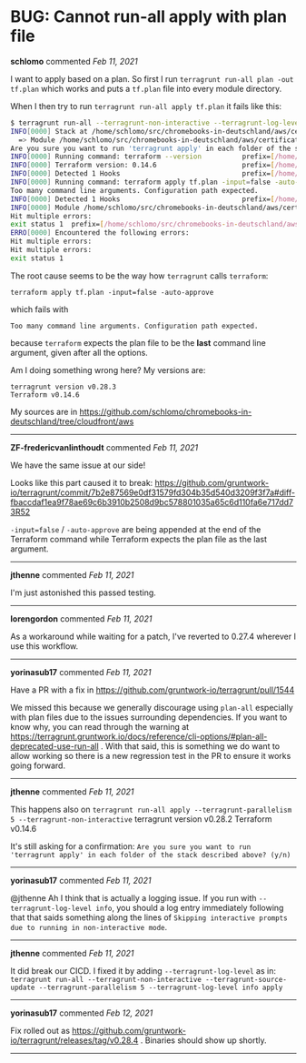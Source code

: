 # BUG: Cannot run-all apply with plan file

**schlomo** commented *Feb 11, 2021*

I want to apply based on a plan. So first I run `terragrunt run-all plan -out tf.plan` which works and puts a `tf.plan` file into every module directory.

When I then try to run `terragrunt run-all apply tf.plan` it fails like this:
```bash
$ terragrunt run-all --terragrunt-non-interactive --terragrunt-log-level info apply tf.plan
INFO[0000] Stack at /home/schlomo/src/chromebooks-in-deutschland/aws/certificate:
  => Module /home/schlomo/src/chromebooks-in-deutschland/aws/certificate (excluded: false, dependencies: []) 
Are you sure you want to run 'terragrunt apply' in each folder of the stack described above? (y/n) INFO[0000] The non-interactive flag is set to true, so assuming 'yes' for all prompts 
INFO[0000] Running command: terraform --version          prefix=[/home/schlomo/src/chromebooks-in-deutschland/aws/certificate] 
INFO[0000] Terraform version: 0.14.6                     prefix=[/home/schlomo/src/chromebooks-in-deutschland/aws/certificate] 
INFO[0000] Detected 1 Hooks                              prefix=[/home/schlomo/src/chromebooks-in-deutschland/aws/certificate] 
INFO[0000] Running command: terraform apply tf.plan -input=false -auto-approve  prefix=[/home/schlomo/src/chromebooks-in-deutschland/aws/certificate] 
Too many command line arguments. Configuration path expected.
INFO[0000] Detected 1 Hooks                              prefix=[/home/schlomo/src/chromebooks-in-deutschland/aws/certificate] 
INFO[0000] Module /home/schlomo/src/chromebooks-in-deutschland/aws/certificate has finished with an error: Hit multiple errors:
Hit multiple errors:
exit status 1  prefix=[/home/schlomo/src/chromebooks-in-deutschland/aws/certificate] 
ERRO[0000] Encountered the following errors:
Hit multiple errors:
Hit multiple errors:
exit status 1 
```

The root cause seems to be the way how `terragrunt` calls `terraform`:
```
terraform apply tf.plan -input=false -auto-approve
```
which fails with
```
Too many command line arguments. Configuration path expected.
```
because `terraform` expects the plan file to be the **last** command line argument, given after all the options.

Am I doing something wrong here? My versions are:
```
terragrunt version v0.28.3
Terraform v0.14.6
```

My sources are in https://github.com/schlomo/chromebooks-in-deutschland/tree/cloudfront/aws
<br />
***


**ZF-fredericvanlinthoudt** commented *Feb 11, 2021*

We have the same issue at our side!

Looks like this part caused it to break:
https://github.com/gruntwork-io/terragrunt/commit/7b2e87569e0df31579fd304b35d540d3209f3f7a#diff-fbaccdaf1ea9f78ae69c6b3910b2508d9bc578801035a65c6d110fa6e717dd73R52

`-input=false` / `-auto-approve` are being appended at the end of the Terraform command while Terraform expects the plan file as the last argument.
***

**jthenne** commented *Feb 11, 2021*

I'm just astonished this passed testing.
***

**lorengordon** commented *Feb 11, 2021*

As a workaround while waiting for a patch, I've reverted to 0.27.4 wherever I use this workflow.

***

**yorinasub17** commented *Feb 11, 2021*

Have a PR with a fix in https://github.com/gruntwork-io/terragrunt/pull/1544

We missed this because we generally discourage using `plan-all` especially with plan files due to the issues surrounding dependencies. If you want to know why, you can read through the warning at https://terragrunt.gruntwork.io/docs/reference/cli-options/#plan-all-deprecated-use-run-all . With that said, this is something we do want to allow working so there is a new regression test in the PR to ensure it works going forward.
***

**jthenne** commented *Feb 11, 2021*

This happens also on 
`terragrunt run-all apply --terragrunt-parallelism 5 --terragrunt-non-interactive`
terragrunt version v0.28.2
Terraform v0.14.6

It's still asking for a confirmation: 
`Are you sure you want to run 'terragrunt apply' in each folder of the stack described above? (y/n)`
***

**yorinasub17** commented *Feb 11, 2021*

@jthenne Ah I think that is actually a logging issue. If you run with `--terragrunt-log-level info`, you should a log entry immediately following that that saids something along the lines of `Skipping interactive prompts due to running in non-interactive mode`.
***

**jthenne** commented *Feb 11, 2021*

It did break our CICD. 
I fixed it by adding `--terragrunt-log-level` as in:
`terragrunt run-all --terragrunt-non-interactive --terragrunt-source-update --terragrunt-parallelism 5 --terragrunt-log-level info apply`
***

**yorinasub17** commented *Feb 12, 2021*

Fix rolled out as https://github.com/gruntwork-io/terragrunt/releases/tag/v0.28.4 . Binaries should show up shortly.
***

